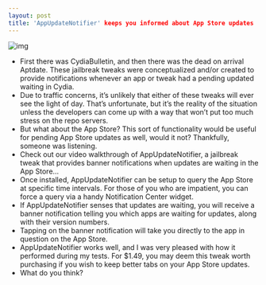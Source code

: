```yaml
---
layout: post
title: 'AppUpdateNotifier' keeps you informed about App Store updates
---
```

![img](http://media.idownloadblog.com/wp-content/uploads/2012/03/AppUpdateNotifier.jpeg)
* First there was CydiaBulletin, and then there was the dead on arrival Aptdate. These jailbreak tweaks were conceptualized and/or created to provide notifications whenever an app or tweak had a pending updated waiting in Cydia.
* Due to traffic concerns, it’s unlikely that either of these tweaks will ever see the light of day. That’s unfortunate, but it’s the reality of the situation unless the developers can come up with a way that won’t put too much stress on the repo servers.
* But what about the App Store? This sort of functionality would be useful for pending App Store updates as well, would it not? Thankfully, someone was listening.
* Check out our video walkthrough of AppUpdateNotifier, a jailbreak tweak that provides banner notifications when updates are waiting in the App Store…
* Once installed, AppUpdateNotifier can be setup to query the App Store at specific time intervals. For those of you who are impatient, you can force a query via a handy Notification Center widget.
* If AppUpdateNotifier senses that updates are waiting, you will receive a banner notification telling you which apps are waiting for updates, along with their version numbers.
* Tapping on the banner notification will take you directly to the app in question on the App Store.
* AppUpdateNotifier works well, and I was very pleased with how it performed during my tests. For $1.49, you may deem this tweak worth purchasing if you wish to keep better tabs on your App Store updates.
* What do you think?

